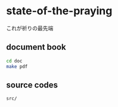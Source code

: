 # state-of-the-praying

これが祈りの最先端

## document book

```bash
cd doc
make pdf
```

## source codes

```bash
src/
```

